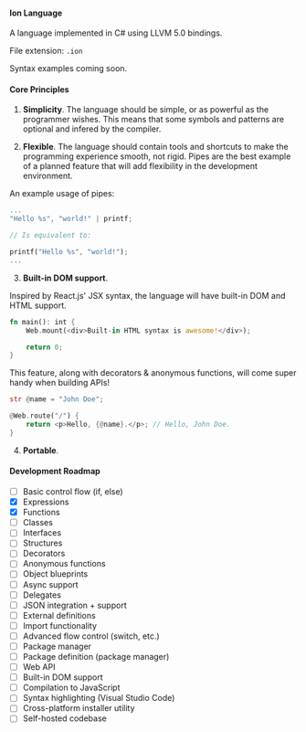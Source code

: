 #### Ion Language

A language implemented in C# using LLVM 5.0 bindings.

File extension: `.ion`

Syntax examples coming soon.

#### Core Principles

1. **Simplicity**. The language should be simple, or as powerful as the programmer wishes. This means that some symbols and patterns are optional and infered by the compiler.

2. **Flexible**. The language should contain tools and shortcuts to make the programming experience smooth, not rigid. Pipes are the best example of a planned feature that will add flexibility in the development environment.

An example usage of pipes:

```rust
...
"Hello %s", "world!" | printf;

// Is equivalent to:

printf("Hello %s", "world!");
...
```
3. **Built-in DOM support**.

Inspired by React.js' JSX syntax, the language will have built-in DOM and HTML support.

```rust
fn main(): int {
    Web.mount(<div>Built-in HTML syntax is awesome!</div>);

    return 0;
}
```

This feature, along with decorators & anonymous functions, will come super handy when building APIs!

```rust
str @name = "John Doe";

@Web.route("/") {
    return <p>Hello, {@name}.</p>; // Hello, John Doe.
}
```

4. **Portable**.

#### Development Roadmap

- [ ] Basic control flow (if, else)
- [X] Expressions
- [X] Functions
- [ ] Classes
- [ ] Interfaces
- [ ] Structures
- [ ] Decorators
- [ ] Anonymous functions
- [ ] Object blueprints
- [ ] Async support
- [ ] Delegates
- [ ] JSON integration + support
- [ ] External definitions
- [ ] Import functionality
- [ ] Advanced flow control (switch, etc.)
- [ ] Package manager
- [ ] Package definition (package manager)
- [ ] Web API
- [ ] Built-in DOM support
- [ ] Compilation to JavaScript
- [ ] Syntax highlighting (Visual Studio Code)
- [ ] Cross-platform installer utility
- [ ] Self-hosted codebase
